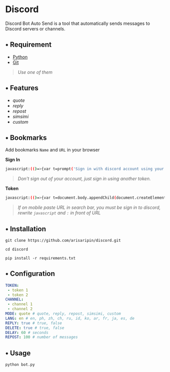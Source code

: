 # Discord
Discord Bot Auto Send is a tool that automatically sends messages to Discord servers or channels.

## • Requirement
- [Python](https://www.python.org)
- [Git](https://git-scm.com)
> *Use one of them*

## • Features
- *quote*
- *reply*
- *repost*
- *simsimi*
- *custom*

## • Bookmarks
Add bookmarks `Name` and `URL` in your browser

**Sign In**
```bash
javascript:(()=>{var t=prompt('Sign in with discord account using your token');document.body.appendChild(document.createElement`iframe`).contentWindow.localStorage.token=`"${t}"`;location.href='/channels/@me'})();
```
> *Don't sign out of your account, just sign in using another token.*

**Token**
```bash
javascript:(()=>{var t=document.body.appendChild(document.createElement`iframe`).contentWindow.localStorage.token.replace(/["]+/g, '');prompt('Congratulations, this is your token', t)})();
```
> *If on mobile paste URL in search bar, you must be sign in to discord, rewrite `javascript` and `:` in front of URL*

## • Installation
```console
git clone https://github.com/arisaripin/discord.git
```
```console
cd discord
```
```console
pip install -r requirements.txt
```

## • Configuration
```yaml
TOKEN:
 - token 1
 - token 2
CHANNEL:
 - channel 1
 - channel 2
MODE: quote # quote, reply, repost, simsimi, custom
LANG: en # en, ph, zh, ch, ru, id, ko, ar, fr, ja, es, de
REPLY: true # true, false
DELETE: true # true, false
DELAY: 60 # seconds
REPOST: 100 # number of messages
```

## • Usage
```console
python bot.py
```